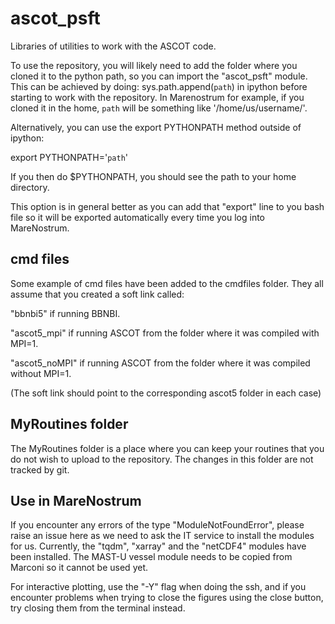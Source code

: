 # ascot_psft
Libraries of utilities to work with the ASCOT code.

To use the repository, you will likely need to add the folder where you cloned it to the python path, so you can import the "ascot_psft" module. This can be achieved by doing:
sys.path.append(`path`) in ipython before starting to work with the repository. In Marenostrum for example, if you cloned it in the home, `path` will be something like '/home/us/username/'.

Alternatively, you can use the export PYTHONPATH method outside of ipython:

export PYTHONPATH='`path`'

If you then do $PYTHONPATH, you should see the path to your home directory. 

This option is in general better as you can add that "export" line to you bash file so it will be exported automatically every time you log into MareNostrum.

## cmd files
Some example of cmd files have been added to the cmdfiles folder. They all assume that you created a soft link called:

"bbnbi5" if running BBNBI.

"ascot5_mpi" if running ASCOT from the folder where it was compiled with MPI=1. 

"ascot5_noMPI" if running ASCOT from the folder where it was compiled without MPI=1.

(The soft link should point to the corresponding ascot5 folder in each case)


## MyRoutines folder
The MyRoutines folder is a place where you can keep your routines that you do not wish to upload to the repository. The changes in this folder are not tracked by git.


## Use in MareNostrum
If you encounter any errors of the type "ModuleNotFoundError", please raise an issue here as we need to ask the IT service to install the modules for us.
Currently, the "tqdm", "xarray" and the "netCDF4" modules have been installed. 
The MAST-U vessel module needs to be copied from Marconi so it cannot be used yet.

For interactive plotting, use the "-Y" flag when doing the ssh, and if you encounter problems
when trying to close the figures using the close button, try closing them from the terminal instead.
